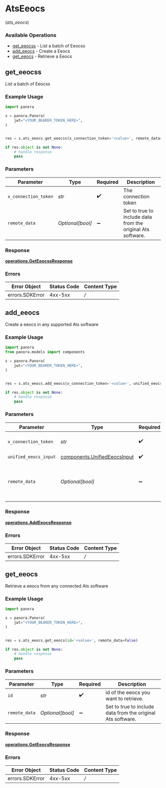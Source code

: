 # AtsEeocs
(*ats_eeocs*)

### Available Operations

* [get_eeocss](#get_eeocss) - List a batch of Eeocss
* [add_eeocs](#add_eeocs) - Create a Eeocs
* [get_eeocs](#get_eeocs) - Retrieve a Eeocs

## get_eeocss

List a batch of Eeocss

### Example Usage

```python
import panora

s = panora.Panora(
    jwt="<YOUR_BEARER_TOKEN_HERE>",
)


res = s.ats_eeocs.get_eeocss(x_connection_token='<value>', remote_data=False)

if res.object is not None:
    # handle response
    pass

```

### Parameters

| Parameter                                                   | Type                                                        | Required                                                    | Description                                                 |
| ----------------------------------------------------------- | ----------------------------------------------------------- | ----------------------------------------------------------- | ----------------------------------------------------------- |
| `x_connection_token`                                        | *str*                                                       | :heavy_check_mark:                                          | The connection token                                        |
| `remote_data`                                               | *Optional[bool]*                                            | :heavy_minus_sign:                                          | Set to true to include data from the original Ats software. |


### Response

**[operations.GetEeocssResponse](../../models/operations/geteeocssresponse.md)**
### Errors

| Error Object    | Status Code     | Content Type    |
| --------------- | --------------- | --------------- |
| errors.SDKError | 4xx-5xx         | */*             |

## add_eeocs

Create a eeocs in any supported Ats software

### Example Usage

```python
import panora
from panora.models import components

s = panora.Panora(
    jwt="<YOUR_BEARER_TOKEN_HERE>",
)


res = s.ats_eeocs.add_eeocs(x_connection_token='<value>', unified_eeocs_input=components.UnifiedEeocsInput(), remote_data=False)

if res.object is not None:
    # handle response
    pass

```

### Parameters

| Parameter                                                                    | Type                                                                         | Required                                                                     | Description                                                                  |
| ---------------------------------------------------------------------------- | ---------------------------------------------------------------------------- | ---------------------------------------------------------------------------- | ---------------------------------------------------------------------------- |
| `x_connection_token`                                                         | *str*                                                                        | :heavy_check_mark:                                                           | The connection token                                                         |
| `unified_eeocs_input`                                                        | [components.UnifiedEeocsInput](../../models/components/unifiedeeocsinput.md) | :heavy_check_mark:                                                           | N/A                                                                          |
| `remote_data`                                                                | *Optional[bool]*                                                             | :heavy_minus_sign:                                                           | Set to true to include data from the original Ats software.                  |


### Response

**[operations.AddEeocsResponse](../../models/operations/addeeocsresponse.md)**
### Errors

| Error Object    | Status Code     | Content Type    |
| --------------- | --------------- | --------------- |
| errors.SDKError | 4xx-5xx         | */*             |

## get_eeocs

Retrieve a eeocs from any connected Ats software

### Example Usage

```python
import panora

s = panora.Panora(
    jwt="<YOUR_BEARER_TOKEN_HERE>",
)


res = s.ats_eeocs.get_eeocs(id='<value>', remote_data=False)

if res.object is not None:
    # handle response
    pass

```

### Parameters

| Parameter                                                   | Type                                                        | Required                                                    | Description                                                 |
| ----------------------------------------------------------- | ----------------------------------------------------------- | ----------------------------------------------------------- | ----------------------------------------------------------- |
| `id`                                                        | *str*                                                       | :heavy_check_mark:                                          | id of the eeocs you want to retrieve.                       |
| `remote_data`                                               | *Optional[bool]*                                            | :heavy_minus_sign:                                          | Set to true to include data from the original Ats software. |


### Response

**[operations.GetEeocsResponse](../../models/operations/geteeocsresponse.md)**
### Errors

| Error Object    | Status Code     | Content Type    |
| --------------- | --------------- | --------------- |
| errors.SDKError | 4xx-5xx         | */*             |
